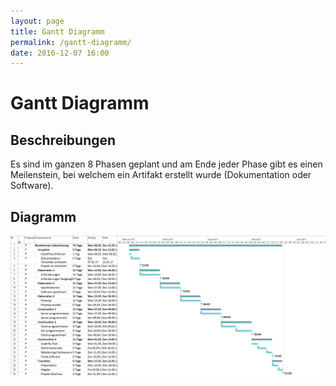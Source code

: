 ```yaml
---
layout: page
title: Gantt Diagramm
permalink: /gantt-diagramm/
date: 2016-12-07 16:00
---
```


# Gantt Diagramm

## Beschreibungen

Es sind im ganzen 8 Phasen geplant und am Ende jeder Phase gibt es einen Meilenstein, bei welchem ein Artifakt erstellt wurde (Dokumentation oder Software).

## Diagramm


<img class="img-fluid" src="/assets/Gantt-Diagramm.png" alt="Gantt Diagramm">
